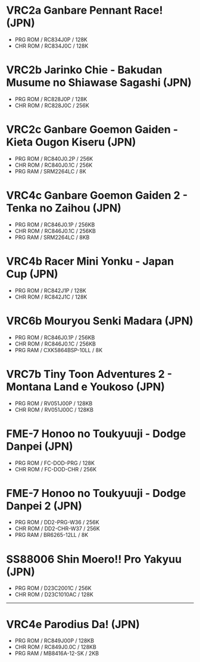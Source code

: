 # VRC2a Ganbare Pennant Race! (JPN)
* PRG ROM / RC834J0P / 128K
* CHR ROM / RC834J0C / 128K
# VRC2b Jarinko Chie - Bakudan Musume no Shiawase Sagashi (JPN)
* PRG ROM / RC828J0P / 128K
* CHR ROM / RC828J0C / 256K
# VRC2c Ganbare Goemon Gaiden - Kieta Ougon Kiseru (JPN)
* PRG ROM / RC840J0.2P / 256K
* CHR ROM / RC840J0.1C / 256K
* PRG RAM / SRM2264LC / 8K
# VRC4c Ganbare Goemon Gaiden 2 - Tenka no Zaihou (JPN)
* PRG ROM / RC846J0.1P / 256KB
* CHR ROM / RC846J0.1C / 256KB
* PRG RAM / SRM2264LC / 8KB
# VRC4b Racer Mini Yonku - Japan Cup (JPN)
* PRG ROM / RC842J1P / 128K
* CHR ROM / RC842J1C / 128K
# VRC6b Mouryou Senki Madara (JPN)
* PRG ROM / RC846J0.1P / 256KB
* CHR ROM / RC846J0.1C / 256KB
* PRG RAM / CXK5864BSP-10LL / 8K
# VRC7b Tiny Toon Adventures 2 - Montana Land e Youkoso (JPN)
* PRG ROM / RV051J00P / 128KB
* CHR ROM / RV051J00C / 128KB
# FME-7 Honoo no Toukyuuji - Dodge Danpei (JPN)
* PRG ROM / FC-DOD-PRG / 128K
* CHR ROM / FC-DOD-CHR / 256K
# FME-7 Honoo no Toukyuuji - Dodge Danpei 2 (JPN)
* PRG ROM / DD2-PRG-W36 / 256K
* CHR ROM / DD2-CHR-W37 / 256K
* PRG RAM / BR6265-12LL / 8K
# SS88006 Shin Moero!! Pro Yakyuu (JPN)
* PRG ROM / D23C2001C / 256K
* CHR ROM / D23C1010AC / 128K
----------------------------------------------------------------------
# VRC4e Parodius Da! (JPN)
* PRG ROM / RC849J00P / 128KB
* CHR ROM / RC849J0.0C / 128KB
* PRG RAM / MB8416A-12-SK / 2KB
